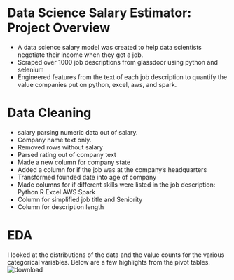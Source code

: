 # Data Science Salary Estimator: Project Overview
- A data science salary  model was created to help data scientists negotiate their income when they get a job.
- Scraped over 1000 job descriptions from glassdoor using python and selenium
- Engineered features from the text of each job description to quantify the value companies put on python, excel, aws, and spark.
# Data Cleaning
- salary parsing numeric data out of salary.
- Company name text only.
- Removed rows without salary
- Parsed rating out of company text
- Made a new column for company state
- Added a column for if the job was at the company’s headquarters
- Transformed founded date into age of company
- Made columns for if different skills were listed in the job description:
Python
R
Excel
AWS
Spark
- Column for simplified job title and Seniority
- Column for description length
# EDA
I looked at the distributions of the data and the value counts for the various categorical variables. Below are a few highlights from the pivot tables.
![download](https://github.com/Ahmd-karrar/ds_salary/assets/155227956/0a9c1a98-a775-4bc2-bd1b-82f6faf64721)
